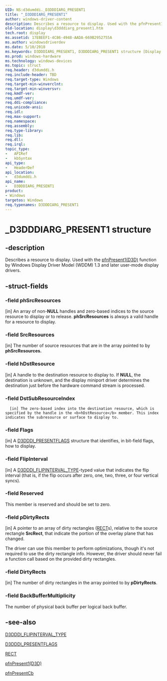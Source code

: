 ```yaml
---
UID: NS:d3dumddi._D3DDDIARG_PRESENT1
title: "_D3DDDIARG_PRESENT1"
author: windows-driver-content
description: Describes a resource to display. Used with the pfnPresent1(D3D) function by Windows Display Driver Model (WDDM) 1.3 and later user-mode display drivers.
old-location: display\d3dddiarg_present1.htm
tech.root: display
ms.assetid: 17EBEEF1-4C86-4948-AADA-669B2952755A
ms.author: windowsdriverdev
ms.date: 5/10/2018
ms.keywords: D3DDDIARG_PRESENT1, D3DDDIARG_PRESENT1 structure [Display Devices], _D3DDDIARG_PRESENT1, d3dumddi/D3DDDIARG_PRESENT1, display.d3dddiarg_present1
ms.prod: windows-hardware
ms.technology: windows-devices
ms.topic: struct
req.header: d3dumddi.h
req.include-header: TBD
req.target-type: Windows
req.target-min-winverclnt: 
req.target-min-winversvr: 
req.kmdf-ver: 
req.umdf-ver: 
req.ddi-compliance: 
req.unicode-ansi: 
req.idl: 
req.max-support: 
req.namespace: 
req.assembly: 
req.type-library: 
req.lib: 
req.dll: 
req.irql: 
topic_type:
-	APIRef
-	kbSyntax
api_type:
-	HeaderDef
api_location:
-	d3dumddi.h
api_name:
-	D3DDDIARG_PRESENT1
product:
- Windows
targetos: Windows
req.typenames: D3DDDIARG_PRESENT1
---
```


# _D3DDDIARG_PRESENT1 structure


## -description


Describes a resource to display. Used with the <a href="https://msdn.microsoft.com/8BB8E85F-B081-422E-ACE1-C2312BA28B9F">pfnPresent1(D3D)</a> function by Windows Display Driver Model (WDDM) 1.3 and later user-mode display drivers.


## -struct-fields




### -field phSrcResources

[in] An array of non-<b>NULL</b> handles and zero-based indices to the source resource to display or to release. <b>phSrcResources</b> is always a valid handle for a resource to display.


### -field SrcResources

[in] The number of source resources that are in the array pointed to by <b>phSrcResources.</b>


### -field hDstResource

[in] A handle to the destination resource to display to. If <b>NULL</b>, the destination is unknown, and the display miniport driver determines the destination just before the hardware command stream is processed.


### -field DstSubResourceIndex


      [in] The zero-based index into the destination resource, which is specified by the handle in the <b>hDstResource</b> member. This index indicates the subresource or surface to display to.


### -field Flags

[in] A <a href="https://msdn.microsoft.com/library/windows/hardware/ff544639">D3DDDI_PRESENTFLAGS</a> structure that identifies, in bit-field flags, how to display. 


### -field FlipInterval

[in] A <a href="https://msdn.microsoft.com/library/windows/hardware/ff544549">D3DDDI_FLIPINTERVAL_TYPE</a>-typed value that indicates the flip interval (that is, if the flip occurs after zero, one, two, three, or four vertical syncs). 


### -field Reserved

This member is reserved and should be set to zero.


### -field pDirtyRects

[in] A pointer to an array of dirty rectangles (<a href="https://msdn.microsoft.com/library/windows/hardware/ff569234">RECT</a>s), relative to the source rectangle <b>SrcRect</b>, that indicate the portion of the overlay plane that has changed.

The driver can use this member to perform optimizations, though it's not required to use the dirty rectangle info. However, the driver should never fail a function call based on the provided dirty rectangles.


### -field DirtyRects

[in] The number of dirty rectangles in the array pointed to by <b>pDirtyRects</b>.


### -field BackBufferMultiplicity

 
The number of physical back buffer per logical back buffer.



## -see-also




<a href="https://msdn.microsoft.com/library/windows/hardware/ff544549">D3DDDI_FLIPINTERVAL_TYPE</a>



<a href="https://msdn.microsoft.com/library/windows/hardware/ff544639">D3DDDI_PRESENTFLAGS</a>



<a href="https://msdn.microsoft.com/library/windows/hardware/ff569234">RECT</a>



<a href="https://msdn.microsoft.com/8BB8E85F-B081-422E-ACE1-C2312BA28B9F">pfnPresent1(D3D)</a>



<a href="https://msdn.microsoft.com/460b9be5-5817-4225-9089-f86ad64f4554">pfnPresentCb</a>
 

 

